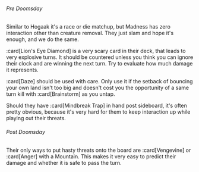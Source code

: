 <!-- markdownlint-disable first-line-heading -->

###### Pre Doomsday

Similar to Hogaak it's a race or die matchup, but Madness has zero interaction
other than creature removal. They just slam and hope it's enough, and we do the
same.

:card[Lion's Eye Diamond] is a very scary card in their deck, that leads to very
explosive turns. It should be countered unless you think you can ignore their
clock and are winning the next turn. Try to evaluate how much damage it
represents.

:card[Daze] should be used with care. Only use it if the setback of bouncing
your own land isn't too big and doesn't cost you the opportunity of a same turn
kill with :card[Brainstorm] as you untap.

Should they have :card[Mindbreak Trap] in hand post sideboard, it's often pretty
obvious, because it's very hard for them to keep interaction up while playing
out their threats.

###### Post Doomsday

Their only ways to put hasty threats onto the board are :card[Vengevine] or
:card[Anger] with a Mountain. This makes it very easy to predict their damage
and whether it is safe to pass the turn.
